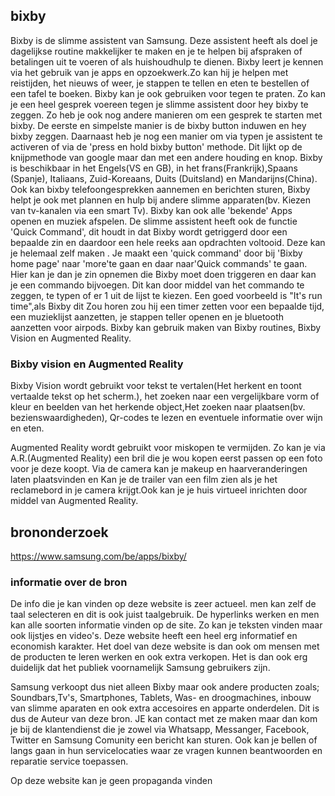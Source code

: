 
## bixby

Bixby is de slimme assistent van Samsung. Deze assistent heeft als doel je dagelijkse routine makkelijker te maken en je te helpen bij afspraken of betalingen uit te voeren of als huishoudhulp te dienen. Bixby leert je kennen via het gebruik van je apps en opzoekwerk.Zo kan hij je helpen met reistijden, het nieuws of weer, je stappen te tellen en eten te bestellen of een tafel te boeken.
Bixby kan je ook gebruiken voor tegen te praten. Zo kan je een heel gesprek voereen tegen je slimme assistent door hey bixby te zeggen.
Zo heb je ook nog andere manieren om een gesprek te starten met bixby. De eerste en simpelste manier is de bixby button induwen en hey bixby zeggen. Daarnaast heb je nog een manier om via typen je assistent te activeren of via de 'press en hold bixby button' methode.
Dit lijkt op de knijpmethode van google maar dan met een andere houding en knop. Bixby is beschikbaar in het Engels(VS en GB), in het frans(Frankrijk),Spaans (Spanje), Italiaans, Zuid-Koreaans, Duits (Duitsland) en Mandarijns(China). Ook kan bixby telefoongesprekken aannemen en berichten sturen, Bixby helpt je ook met plannen en hulp bij andere slimme apparaten(bv. Kiezen van tv-kanalen via een smart Tv). Bixby kan ook alle 'bekende' Apps openen en muziek afspelen. De slimme assistent heeft ook de functie 'Quick Command', dit houdt in dat Bixby wordt getriggerd door een bepaalde zin en daardoor een hele reeks aan opdrachten voltooid. Deze kan je helemaal zelf maken . Je maakt een 'quick command' door bij 'Bixby home page' naar 'more'te gaan en daar naar'Quick commands' te gaan. Hier kan je dan je zin opnemen die Bixby moet doen triggeren en daar kan je een commando bijvoegen. Dit kan door middel van het commando te zeggen, te typen of er 1 uit de lijst te kiezen. Een goed voorbeeld is "It's run time",als Bixby dit Zou horen zou hij een timer zetten voor een bepaalde tijd, een muzieklijst aanzetten, je stappen teller openen en je bluetooth aanzetten voor airpods. Bixby kan gebruik maken van Bixby routines, Bixby Vision en Augmented Reality.

### Bixby vision en Augmented Reality

Bixby Vision wordt gebruikt voor tekst te vertalen(Het herkent en toont vertaalde tekst op het scherm.), het zoeken naar een vergelijkbare vorm of kleur en beelden van het herkende object,Het zoeken naar plaatsen(bv. bezienswaardigheden), Qr-codes te lezen en eventuele informatie over wijn en eten.

Augmented Reality wordt gebruikt voor miskopen te vermijden. Zo kan je via A.R.(Augmented Reality) een bril die je wou kopen eerst passen op een foto voor je deze koopt. Via de camera kan je makeup en haarveranderingen laten plaatsvinden en Kan je de trailer van een film zien als je het reclamebord in je camera krijgt.Ook kan je je huis virtueel inrichten door middel van Augmented Reality.


## brononderzoek

https://www.samsung.com/be/apps/bixby/

### informatie over de bron

De info die je kan vinden op deze website is zeer actueel. men kan zelf de taal selecteren en dit is ook juist taalgebruik. De hyperlinks werken en men kan alle soorten informatie vinden op de site. Zo kan je teksten vinden maar ook lijstjes en video's. Deze website heeft een heel erg informatief en economish karakter.
Het doel van deze website is dan ook om mensen met de producten te leren werken en ook extra verkopen. Het is dan ook erg duidelijk dat
het publiek voornamelijk Samsung gebruikers zijn.

Samsung verkoopt dus niet alleen Bixby maar ook andere producten zoals; Soundbars,Tv's, Smartphones, Tablets, Was- en droogmachines, inbouw van slimme aparaten en ook extra accesoires en apparte onderdelen.
Dit is dus de Auteur van deze bron. JE kan contact met ze maken maar dan kom je bij de klantendienst die je zowel via Whatsapp, Messanger, Facebook, Twitter en Samsung Comunity een bericht kan sturen. Ook kan je bellen of langs gaan in hun servicelocaties waar ze vragen kunnen beantwoorden en reparatie service toepassen.

Op deze website kan je geen propaganda vinden

